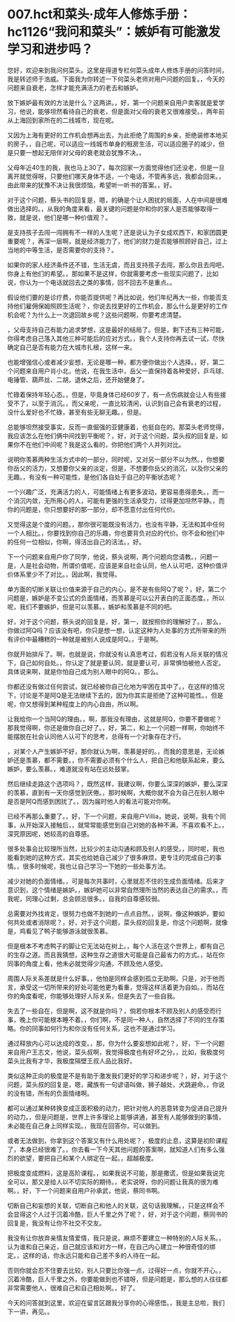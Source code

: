 # 007.hct和菜头·成年人修炼手册：hc1126“我问和菜头”：嫉妒有可能激发学习和进步吗？

您好，欢迎来到我问何菜头。这里是得道专栏何菜头成年人修炼手册的问答时间，我是转述师于浩威。下面我为你转述一下何菜头老师对用户问题的回复。，今天的问题来自衰老，怎样才能充满活力的老去和嫉妒。

放下嫉妒最有效的方法是什么？这两讲。，好，第一个问题来自用户卖客就是爱学习，他说，能够坦然看待自己的衰老，但是面对父母的衰老又很难接受。，两年前从上海回到家所在的二线城市，现在呢。

又因为上海有更好的工作机会想再出去，为此拒绝了周围的乡亲，拒绝装修本地买的房子。，自己呢，可以适应一线城市单身的租房生活，可以适应圈子的减少，但是只要一想起无陪伴对父母的衰老就会犹豫不决。。

父母年近40生的我，我也马上30了，每次回家一方面觉得他们还没老，但是一旦离开就觉得呀，只要他们哪天身体不适，一个电话，不管再多远，我都会回来。，由此带来的犹豫不决让我很烦恼，希望听一听书的答案。，好。

对于这个问题，蔡头书的回复是，嗯，的确是个让人困扰的局面，人在中间是很难做出选择的。，从我的角度来看，最关键的问题是你和你的家人是否能够取得一致，就是说，他们是哪一种价值观？。

是支持孩子去闯一闯拥有不一样的人生呢？还是说认为子女成欢西下，和家团圆更重要呢？，再深一层啊，就是经济能力了，他们的财力是否能够照顾好自己，过上当地的中等生活，是否需要你的支持？。

如果你的家人经济条件还不错，生活无虞，而且支持孩子去闯，那么你且去闯吧，你身上有他们的希望。，那如果不是这样，你就需要考虑一些现实问题了，比如说，你认为一个电话就回去之类的事情，回不回去不是重点。。

假设他们要的是诊疗费，你能否提供呢？再比如说，他们年纪再大一些，你能否支持他们雇佣保姆照顾生活呢？，你说去找更好的工作机会，那么什么是更好的工作机会呢？为什么上一次退回故乡呢？这些问题啊，你要考虑清楚。

，父母支持自己有能力追求梦想，这是最好的结局了。但是，剩下还有三种可能，你得考虑自己落入其他三种可能后的应对方式。，我个人支持你再去试一试，尽快确定自己是否有能力在大城市扎根，这样一来。

也能增强信心或者减少妄想，无论是哪一种，都方便你做出个人选择。，好，第二个问题来自用户肖小北，他说，在我生活中，岳父一直保持着各种爱好，乒乓球、电锤管、葫芦丝、二胡，退休之后，还开始健身了。

忙碌着保持年轻心态。，但是，毕竟身体已经60岁了，有一点伤病就会让人有些接受不了，以至于消沉。，而父亲呢，一直比较清闲，认识到自己会有衰老的过程，没什么爱好也不忙碌，甚至有些无聊无趣。，但是。

总能够坦然接受事实，反而一直倔强的亚健康着，也挺自在的。那菜头老师觉得，我应该怎么在他们俩中间找到平衡呢？，好，对于这个问题，菜头叔的回复是，如果你不在他们中间呢？我是这么看的，你把他们两个人并列对比。

说明你羡慕两种生活方式中的一部分，同时呢，又对另一部分不以为然。，你想要你岳父的活力，又想要你父亲的淡定，但是，不想要你岳父的消沉，以及你父亲的无趣。，有没有一种可能性，是他们各自处于自己的平衡状态呢？

一个兴趣广泛，充满活力的人，可能情绪上有更多波动，更容易患得患失。，而一个消沉内敛，无所用心的人，可能有更强的生活承受力，过得更加坦然平静。，而你的问题是，你只想要好的那一部分，却不愿意付出任何代价。

又觉得这是个度的问题。，那你很可能既没有活力，也没有平静，无法和其中任何一个人相比。，你要找到你自己的乐趣，你也要背负对应的代价。你不会和他们中的任何一位相似，你啊，得活出自己的活法。，好。

下一个问题来自用户你了同学，他说，蔡头说啊，两个问题向您请教。，问题一是，人是社会动物，所谓价值呢，应该是来自社会认同，他人认可吧，这种价值评价体系里少不了对比。，因此啊，我觉得。

单方面的切断关联让价值来源于自己的内心，是不是有些阿Q了呢？，好，第二个问题是，嫉妒是不变公式的负面情绪，而羡慕是可以公开表白的正面态度。，所以呢，我们不要嫉妒，但是可以羡慕。，嫉妒和羡慕是不同的吧。

好，对于这个问题，蔡头说的回复是，好，第一，就按照你的理解好了。，那么，你做过阿Q吗？应该没有吧，你只是想一想，认定这种为人处事的方式所带来的所有评价中最糟糕的一种就是被别人说成是阿Q。，于是啊。

你就开始排斥了。啊，也就是说，你就没有认真思考过，假若没有人际关联的情况下，自己如何自处。，你认定了就是要认同，就是要认可，非常惧怕被他人否定。具体说来啊，就是你怕自己成为别人眼中的阿Q。，那么。

你都还没有做过任何尝试，就已经被你自己化地为牢困在其中了。，在这样的情况下，讨论是不是阿Q是无法继续下去的，因为你其实是拒绝了这种可能性。，但是呢，你又想得到某种程度上的内心自由，所以啊。

让我给你一个当阿Q的理由。，啊，那我没有理由，这就是阿Q，你要不要做呢？那我觉得啊，你还是做你自己好了。，好，第二，和上一个问题一样啊，你始终不能摆脱在社会认同他人认可下的思考，总得有一个对象存在才行。

，对某个人产生嫉妒不好，那你就认为啊，羡慕是好的。，而我的意思是，无论嫉妒还是羡慕，都不需要。，你不需要必须有个什么人，把自己和他联系起来，要么嫉妒，要么羡慕。，难道就没有站在远处鼓掌。

然后继续走路这个选项吗？，既然这样，我建议啊，你要么深深的嫉妒，要么深深的羡慕，直到有一天你感觉到厌倦。，那时候啊，大概你就不会为自己在别人眼中是否是阿Q而感到困扰了。，因为届时他人的看法可能对你啊。

已经不再那么重要了。，好，下一个问题，来自用户Villia，她说，说啊，我有个同事，从开始深入接触后，，就常常能感觉到自己对她的各种不满，不喜欢看不上。，深究原因呢，她较高的自尊感。

很多处事会比较理所当然，比较少的主动沟通和顾及别人的感受。，同时呢，我也能看到她的这种方式，其实也给她自己减少了很多麻烦，更专注的完成自己的事情。，很多时候呢，我也让自己学习一下她的一些处事方法。

减少对她的负面情绪。，可是每次共事时，心里就忍不住的生成负面情绪。后来才意识到，这个情绪是嫉妒。，嫉妒她可以非常自然理所当然的表达自己的需求。，而我呢，同理心过剩，总会顾忌很多。，自我的自尊感较弱。

总需要对外找肯定，很努力也做不到她的一点点自然。，说啊，像这种嫉妒，要如何共处或者消除呢？，好，对于这个问题，菜头叔的回复是，你这个问题啊，就像是，鸡看见了鸭子能够游泳就很羡慕。

但是根本不考虑鸭子的脚让它无法站在树上。，每个人活在这个世界上，都有自己的生存之道。而且我猜想，这种生存之道很大可能是自己最省力的方式。，站在你同事的角度上看，他未必就觉得少沟通，不顾及他人感受。

周围人际关系差就是什么好事。，他怕是同样会感到孤立无助啊。只是，对于他而言，承受这一切所带来的好处可能他更为看重，觉得这样活着更为自如。，而站在你的角度看呢，你能够处理好人际关系，但是失去了一些自我。

失去了一些自在，但是啊，这不就是你吗？，倘若你根本不顾及别人的感受而行事，晚上你可能根本睡不着。，你们啊，不是同一种人，自然选择了不同的生存策略。你的同事如何行为和你没有任何关系，这也不是通过学习。

通过释放内心可以达成的改变。，那，你为什么要妄想如此呢？，好，下一个问题来自用户王志文，他说，菜头叔啊，我觉得极度也有好坏之分。，比如，我极度何菜头比我有才华，我极度隔壁王叔人品比我好。

类似这种正向的极度是不是有助于激发我们更好的学习和进步呢？，好，对于这个问题，菜头叔的回复是，嗯，藏族有一句谚语叫做，狮子越处，犬跳避命。，你说的没有错，所有的负面情绪啊。

都可以通过某种转换变成正面积极的动力，把针对他人的恶意转变为促进自己提升的动力。，但是问题是，世界上许多理论上能够讲通，甚至有人能够做到的事情，未必能在自己身上同样实现。，我现在回答你，可以做到。

或者无法做到，你拿到这个答案又有什么用处呢？，极度的止息，这算是初阶课程了，本身已经很难了。，你去看一下今天其他问题的答案啊，就知道人们有多么强烈的欲望，要把自己和某个人绑定在一起。，超越极度。

把极度变成燃料，这是高阶课程。，如果我说不可能，那是撒谎，但是如果我说完全可以，那又是给人以不切实际的期待。，老实说呀，你的问题让我真的很为难啊。，好，下一个问题来自用户孙承武，他说，蔡同书啊。

切断自己和妄想的关联，切断自己和他人的关联，这句话我理解。，只是这样会不会显得这个人过于沉着冷酷，巨人千里之外了呢？，好，对于这个问题，蔡同书的回复是，我没有让你不社交不交友。

我没有让你放弃亲情友情爱情，我只是说，麻烦不要建立一种特别的人际关系。，认为谁和自己亲近，自己就应该和对方一样，在自己内心建立一种很奇怪的绑定。，这样的话，你永远只能和自己差不多的人待在一起。

否则你就会忍不住要去比较，别人只要比你强一点，过得好一点，你就不开心。，沉着冷酷，巨人千里之外，你要能做到也不错呀，但是问题是，那么想的人往往都非常需要他人，很难自己和自己相处啊。，好了。

今天的问答就到这里，欢迎在留言区跟我分享你的心得感悟。，我是主总啦，我们下一讲，再见。。